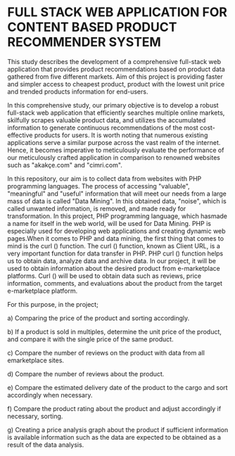 # FULL STACK WEB APPLICATION FOR CONTENT BASED PRODUCT RECOMMENDER SYSTEM


This study describes the development of a comprehensive full-stack web application that provides product recommendations based on product data gathered from five different markets. 
Aim of this project is providing faster and simpler access to cheapest product, product with the lowest unit price and trended products information for end-users.


In this comprehensive study, our primary objective is to develop a robust full-stack web
application that efficiently searches multiple online markets, skilfully scrapes valuable
product data, and utilizes the accumulated information to generate continuous
recommendations of the most cost-effective products for users. It is worth noting that
numerous existing applications serve a similar purpose across the vast realm of the internet.
Hence, it becomes imperative to meticulously evaluate the performance of our meticulously
crafted application in comparison to renowned websites such as "akakçe.com" and
"cimri.com".

In this repository, our aim is to collect data from websites with PHP programming languages. The process of accessing "valuable", "meaningful" and "useful" information
that will meet our needs from a large mass of data is called "Data Mining". In this obtained data, "noise", which is called unwanted information, is removed, and made
ready for transformation. In this project, PHP programming language, which hasmade a name for itself in the web world, will be used for Data Mining. PHP is
especially used for developing web applications and creating dynamic web pages.When it comes to PHP and data mining, the first thing that comes to mind is the curl () function. The curl () function, known as Client URL, is a very important function for data transfer in PHP. PHP curl () function helps us to obtain data,
analyze data and archive data. In our project, it will be used to obtain information about the desired product from e-marketplace platforms. Curl () will be used to obtain data such as reviews, price information, comments, and evaluations about the product from the target e-marketplace platform.

For this purpose, in the project;

a) Comparing the price of the product and sorting accordingly.

b) If a product is sold in multiples, determine the unit price of the product, and
compare it with the single price of the same product.

c) Compare the number of reviews on the product with data from all emarketplace sites.

d) Compare the number of reviews about the product.

e) Compare the estimated delivery date of the product to the cargo and sort accordingly when necessary.

f) Compare the product rating about the product and adjust accordingly if necessary, sorting.

g) Creating a price analysis graph about the product if sufficient information is available information such as the data are expected to be obtained as a result of
the data analysis.
